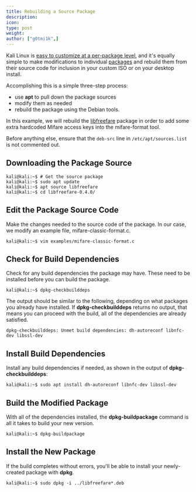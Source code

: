 ```yaml
---
title: Rebuilding a Source Package
description:
icon:
type: post
weight:
author: ["g0tmi1k",]
---
```


Kali Linux is [easy to customize at a per-package level](/docs/development/live-build-a-custom-kali-iso/), and it's equally simple to make modifications to individual [packages](https://pkg.kali.org/) and rebuild them from their source code for inclusion in your custom ISO or on your desktop install.

Accomplishing this is a simple three-step process:

- use **apt** to pull down the package sources
- modify them as needed
- rebuild the package using the Debian tools.

In this example, we will rebuild the [libfreefare](https://github.com/nfc-tools/libfreefare) package in order to add some extra hardcoded Mifare access keys into the mifare-format tool.

Before anything else, ensure that the `deb-src` line in `/etc/apt/sources.list` is not commented out.

## Downloading the Package Source

```console
kali@kali:~$ # Get the source package
kali@kali:~$ sudo apt update
kali@kali:~$ apt source libfreefare
kali@kali:~$ cd libfreefare-0.4.0/
```

## Edit the Package Source Code

Make the changes needed to the source code of the package. In our case, we modify an example file, mifare-classic-format.c.

```console
kali@kali:~$ vim examples/mifare-classic-format.c
```

## Check for Build Dependencies

Check for any build dependencies the package may have. These need to be installed before you can build the package.

```console
kali@kali:~$ dpkg-checkbuilddeps
```

The output should be similar to the following, depending on what packages you already have installed. If **dpkg-checkbuilddeps** returns no output, that means you can proceed with the build, all of the dependencies are already satisfied.

```plaintext
dpkg-checkbuilddeps: Unmet build dependencies: dh-autoreconf libnfc-dev libssl-dev
```

## Install Build Dependencies

Install any build dependencies if needed, as shown in the output of **dpkg-checkbuilddeps**:

```console
kali@kali:~$ sudo apt install dh-autoreconf libnfc-dev libssl-dev
```

## Build the Modified Package

With all of the dependencies installed, the **dpkg-buildpackage** command is all it takes to build your new version.

```console
kali@kali:~$ dpkg-buildpackage
```

## Install the New Package

If the build completes without errors, you'll be able to install your newly-created package with **dpkg**.

```console
kali@kali:~$ sudo dpkg -i ../libfreefare*.deb
```
